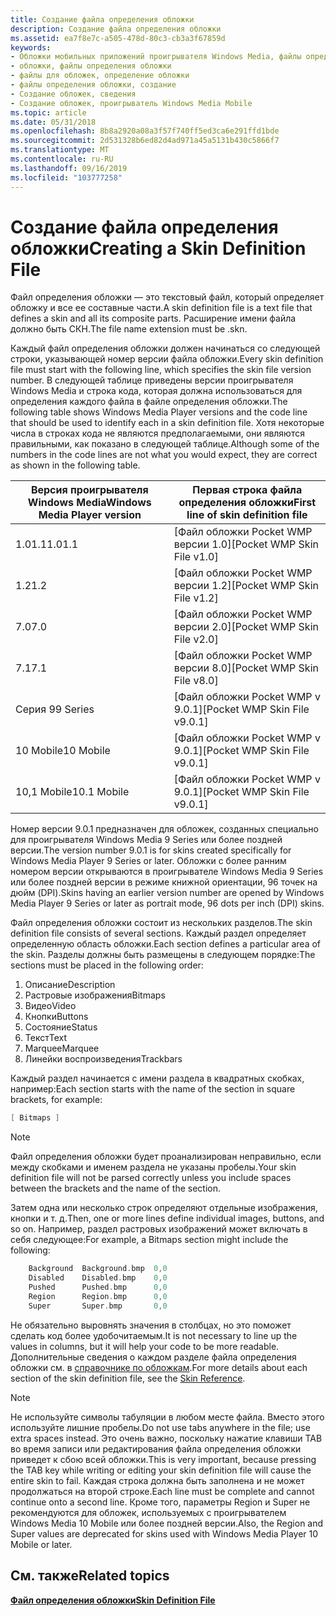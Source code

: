 ```yaml
---
title: Создание файла определения обложки
description: Создание файла определения обложки
ms.assetid: ea7f8e7c-a505-478d-80c3-cb3a3f67859d
keywords:
- Обложки мобильных приложений проигрывателя Windows Media, файлы определения обложки
- обложки, файлы определения обложки
- файлы для обложек, определение обложки
- файлы определения обложки, создание
- Создание обложек, сведения
- Создание обложек, проигрыватель Windows Media Mobile
ms.topic: article
ms.date: 05/31/2018
ms.openlocfilehash: 8b8a2920a08a3f57f740ff5ed3ca6e291ffd1bde
ms.sourcegitcommit: 2d531328b6ed82d4ad971a45a5131b430c5866f7
ms.translationtype: MT
ms.contentlocale: ru-RU
ms.lasthandoff: 09/16/2019
ms.locfileid: "103777258"
---
```

# <a name="creating-a-skin-definition-file"></a><span data-ttu-id="ee775-109">Создание файла определения обложки</span><span class="sxs-lookup"><span data-stu-id="ee775-109">Creating a Skin Definition File</span></span>

<span data-ttu-id="ee775-110">Файл определения обложки — это текстовый файл, который определяет обложку и все ее составные части.</span><span class="sxs-lookup"><span data-stu-id="ee775-110">A skin definition file is a text file that defines a skin and all its composite parts.</span></span> <span data-ttu-id="ee775-111">Расширение имени файла должно быть СКН.</span><span class="sxs-lookup"><span data-stu-id="ee775-111">The file name extension must be .skn.</span></span>

<span data-ttu-id="ee775-112">Каждый файл определения обложки должен начинаться со следующей строки, указывающей номер версии файла обложки.</span><span class="sxs-lookup"><span data-stu-id="ee775-112">Every skin definition file must start with the following line, which specifies the skin file version number.</span></span> <span data-ttu-id="ee775-113">В следующей таблице приведены версии проигрывателя Windows Media и строка кода, которая должна использоваться для определения каждого файла в файле определения обложки.</span><span class="sxs-lookup"><span data-stu-id="ee775-113">The following table shows Windows Media Player versions and the code line that should be used to identify each in a skin definition file.</span></span> <span data-ttu-id="ee775-114">Хотя некоторые числа в строках кода не являются предполагаемыми, они являются правильными, как показано в следующей таблице.</span><span class="sxs-lookup"><span data-stu-id="ee775-114">Although some of the numbers in the code lines are not what you would expect, they are correct as shown in the following table.</span></span>



| <span data-ttu-id="ee775-115">Версия проигрывателя Windows Media</span><span class="sxs-lookup"><span data-stu-id="ee775-115">Windows Media Player version</span></span> | <span data-ttu-id="ee775-116">Первая строка файла определения обложки</span><span class="sxs-lookup"><span data-stu-id="ee775-116">First line of skin definition file</span></span> |
|------------------------------|------------------------------------|
| <span data-ttu-id="ee775-117">1.01.1</span><span class="sxs-lookup"><span data-stu-id="ee775-117">1.01.1</span></span><br/>            | <span data-ttu-id="ee775-118">\[Файл обложки Pocket WMP версии 1.0\]</span><span class="sxs-lookup"><span data-stu-id="ee775-118">\[Pocket WMP Skin File v1.0\]</span></span>      |
| <span data-ttu-id="ee775-119">1.2</span><span class="sxs-lookup"><span data-stu-id="ee775-119">1.2</span></span>                          | <span data-ttu-id="ee775-120">\[Файл обложки Pocket WMP версии 1.2\]</span><span class="sxs-lookup"><span data-stu-id="ee775-120">\[Pocket WMP Skin File v1.2\]</span></span>      |
| <span data-ttu-id="ee775-121">7.0</span><span class="sxs-lookup"><span data-stu-id="ee775-121">7.0</span></span>                          | <span data-ttu-id="ee775-122">\[Файл обложки Pocket WMP версии 2.0\]</span><span class="sxs-lookup"><span data-stu-id="ee775-122">\[Pocket WMP Skin File v2.0\]</span></span>      |
| <span data-ttu-id="ee775-123">7.1</span><span class="sxs-lookup"><span data-stu-id="ee775-123">7.1</span></span>                          | <span data-ttu-id="ee775-124">\[Файл обложки Pocket WMP версии 8.0\]</span><span class="sxs-lookup"><span data-stu-id="ee775-124">\[Pocket WMP Skin File v8.0\]</span></span>      |
| <span data-ttu-id="ee775-125">Серия 9</span><span class="sxs-lookup"><span data-stu-id="ee775-125">9 Series</span></span>                     | <span data-ttu-id="ee775-126">\[Файл обложки Pocket WMP v 9.0.1\]</span><span class="sxs-lookup"><span data-stu-id="ee775-126">\[Pocket WMP Skin File v9.0.1\]</span></span>    |
| <span data-ttu-id="ee775-127">10 Mobile</span><span class="sxs-lookup"><span data-stu-id="ee775-127">10 Mobile</span></span>                    | <span data-ttu-id="ee775-128">\[Файл обложки Pocket WMP v 9.0.1\]</span><span class="sxs-lookup"><span data-stu-id="ee775-128">\[Pocket WMP Skin File v9.0.1\]</span></span>    |
| <span data-ttu-id="ee775-129">10,1 Mobile</span><span class="sxs-lookup"><span data-stu-id="ee775-129">10.1 Mobile</span></span>                  | <span data-ttu-id="ee775-130">\[Файл обложки Pocket WMP v 9.0.1\]</span><span class="sxs-lookup"><span data-stu-id="ee775-130">\[Pocket WMP Skin File v9.0.1\]</span></span>    |



 

<span data-ttu-id="ee775-131">Номер версии 9.0.1 предназначен для обложек, созданных специально для проигрывателя Windows Media 9 Series или более поздней версии.</span><span class="sxs-lookup"><span data-stu-id="ee775-131">The version number 9.0.1 is for skins created specifically for Windows Media Player 9 Series or later.</span></span> <span data-ttu-id="ee775-132">Обложки с более ранним номером версии открываются в проигрывателе Windows Media 9 Series или более поздней версии в режиме книжной ориентации, 96 точек на дюйм (DPI).</span><span class="sxs-lookup"><span data-stu-id="ee775-132">Skins having an earlier version number are opened by Windows Media Player 9 Series or later as portrait mode, 96 dots per inch (DPI) skins.</span></span>

<span data-ttu-id="ee775-133">Файл определения обложки состоит из нескольких разделов.</span><span class="sxs-lookup"><span data-stu-id="ee775-133">The skin definition file consists of several sections.</span></span> <span data-ttu-id="ee775-134">Каждый раздел определяет определенную область обложки.</span><span class="sxs-lookup"><span data-stu-id="ee775-134">Each section defines a particular area of the skin.</span></span> <span data-ttu-id="ee775-135">Разделы должны быть размещены в следующем порядке:</span><span class="sxs-lookup"><span data-stu-id="ee775-135">The sections must be placed in the following order:</span></span>

1.  <span data-ttu-id="ee775-136">Описание</span><span class="sxs-lookup"><span data-stu-id="ee775-136">Description</span></span>
2.  <span data-ttu-id="ee775-137">Растровые изображения</span><span class="sxs-lookup"><span data-stu-id="ee775-137">Bitmaps</span></span>
3.  <span data-ttu-id="ee775-138">Видео</span><span class="sxs-lookup"><span data-stu-id="ee775-138">Video</span></span>
4.  <span data-ttu-id="ee775-139">Кнопки</span><span class="sxs-lookup"><span data-stu-id="ee775-139">Buttons</span></span>
5.  <span data-ttu-id="ee775-140">Состояние</span><span class="sxs-lookup"><span data-stu-id="ee775-140">Status</span></span>
6.  <span data-ttu-id="ee775-141">Текст</span><span class="sxs-lookup"><span data-stu-id="ee775-141">Text</span></span>
7.  <span data-ttu-id="ee775-142">Marquee</span><span class="sxs-lookup"><span data-stu-id="ee775-142">Marquee</span></span>
8.  <span data-ttu-id="ee775-143">Линейки воспроизведения</span><span class="sxs-lookup"><span data-stu-id="ee775-143">Trackbars</span></span>

<span data-ttu-id="ee775-144">Каждый раздел начинается с имени раздела в квадратных скобках, например:</span><span class="sxs-lookup"><span data-stu-id="ee775-144">Each section starts with the name of the section in square brackets, for example:</span></span>


```C++
[ Bitmaps ]

```



> [!Note]  
> <span data-ttu-id="ee775-145">Файл определения обложки будет проанализирован неправильно, если между скобками и именем раздела не указаны пробелы.</span><span class="sxs-lookup"><span data-stu-id="ee775-145">Your skin definition file will not be parsed correctly unless you include spaces between the brackets and the name of the section.</span></span>

 

<span data-ttu-id="ee775-146">Затем одна или несколько строк определяют отдельные изображения, кнопки и т. д.</span><span class="sxs-lookup"><span data-stu-id="ee775-146">Then, one or more lines define individual images, buttons, and so on.</span></span> <span data-ttu-id="ee775-147">Например, раздел растровых изображений может включать в себя следующее:</span><span class="sxs-lookup"><span data-stu-id="ee775-147">For example, a Bitmaps section might include the following:</span></span>


```C++
    Background  Background.bmp  0,0
    Disabled    Disabled.bmp    0,0
    Pushed      Pushed.bmp      0,0
    Region      Region.bmp      0,0
    Super       Super.bmp       0,0

```



<span data-ttu-id="ee775-148">Не обязательно выровнять значения в столбцах, но это поможет сделать код более удобочитаемым.</span><span class="sxs-lookup"><span data-stu-id="ee775-148">It is not necessary to line up the values in columns, but it will help your code to be more readable.</span></span> <span data-ttu-id="ee775-149">Дополнительные сведения о каждом разделе файла определения обложки см. в [справочнике по обложкам](skin-reference.md).</span><span class="sxs-lookup"><span data-stu-id="ee775-149">For more details about each section of the skin definition file, see the [Skin Reference](skin-reference.md).</span></span>

> [!Note]  
> <span data-ttu-id="ee775-150">Не используйте символы табуляции в любом месте файла. Вместо этого используйте лишние пробелы.</span><span class="sxs-lookup"><span data-stu-id="ee775-150">Do not use tabs anywhere in the file; use extra spaces instead.</span></span> <span data-ttu-id="ee775-151">Это очень важно, поскольку нажатие клавиши TAB во время записи или редактирования файла определения обложки приведет к сбою всей обложки.</span><span class="sxs-lookup"><span data-stu-id="ee775-151">This is very important, because pressing the TAB key while writing or editing your skin definition file will cause the entire skin to fail.</span></span> <span data-ttu-id="ee775-152">Каждая строка должна быть заполнена и не может продолжаться на второй строке.</span><span class="sxs-lookup"><span data-stu-id="ee775-152">Each line must be complete and cannot continue onto a second line.</span></span> <span data-ttu-id="ee775-153">Кроме того, параметры Region и Super не рекомендуются для обложек, используемых с проигрывателем Windows Media 10 Mobile или более поздней версии.</span><span class="sxs-lookup"><span data-stu-id="ee775-153">Also, the Region and Super values are deprecated for skins used with Windows Media Player 10 Mobile or later.</span></span>

 

## <a name="related-topics"></a><span data-ttu-id="ee775-154">См. также</span><span class="sxs-lookup"><span data-stu-id="ee775-154">Related topics</span></span>

<dl> <dt>

[<span data-ttu-id="ee775-155">**Файл определения обложки**</span><span class="sxs-lookup"><span data-stu-id="ee775-155">**Skin Definition File**</span></span>](skin-definition-file-mobile.md)
</dt> </dl>

 

 





